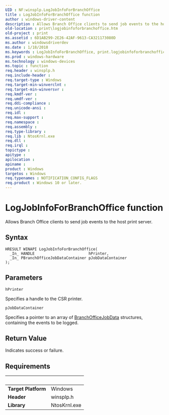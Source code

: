 ```yaml
---
UID : NF:winsplp.LogJobInfoForBranchOffice
title : LogJobInfoForBranchOffice function
author : windows-driver-content
description : Allows Branch Office clients to send job events to the host print server.
old-location : print\logjobinfoforbranchoffice.htm
old-project : print
ms.assetid : 6D1AB299-2E26-42AF-9613-CA321173080D
ms.author : windowsdriverdev
ms.date : 1/18/2018
ms.keywords : LogJobInfoForBranchOffice, print.logjobinfoforbranchoffice, LogJobInfoForBranchOffice function [Print Devices], winsplp/LogJobInfoForBranchOffice
ms.prod : windows-hardware
ms.technology : windows-devices
ms.topic : function
req.header : winsplp.h
req.include-header : 
req.target-type : Windows
req.target-min-winverclnt : 
req.target-min-winversvr : 
req.kmdf-ver : 
req.umdf-ver : 
req.ddi-compliance : 
req.unicode-ansi : 
req.idl : 
req.max-support : 
req.namespace : 
req.assembly : 
req.type-library : 
req.lib : NtosKrnl.exe
req.dll : 
req.irql : 
topictype : 
apitype : 
apilocation : 
apiname : 
product : Windows
targetos : Windows
req.typenames : NOTIFICATION_CONFIG_FLAGS
req.product : Windows 10 or later.
---
```



# LogJobInfoForBranchOffice function
Allows Branch Office clients to send job events to the host print server.

## Syntax

````
HRESULT WINAPI LogJobInfoForBranchOffice(
  _In_ HANDLE                        hPrinter,
  _In_ PBranchOfficeJobDataContainer pJobDataContainer
);
````

## Parameters

`hPrinter`

Specifies a handle to the CSR printer.

`pJobDataContainer`

Specifies a pointer to an array of <a href="https://docs.microsoft.com/en-us/dotnet/core/rid-catalog">BranchOfficeJobData</a> structures, containing the events to be logged.


## Return Value

Indicates success or failure.


## Requirements
| &nbsp; | &nbsp; |
| ---- |:---- |
| **Target Platform** | Windows |
| **Header** | winsplp.h |
| **Library** | NtosKrnl.exe |